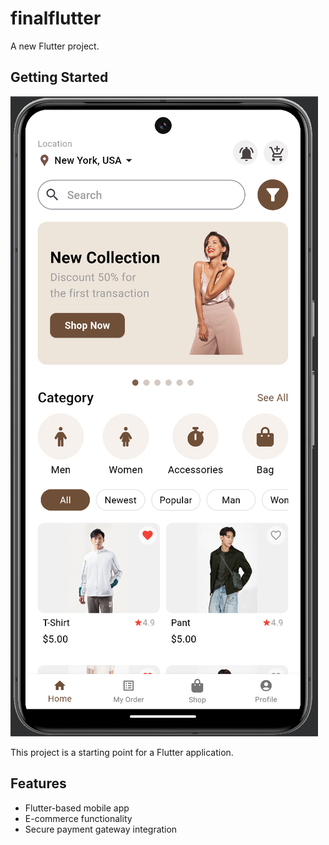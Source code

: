 # finalflutter

A new Flutter project.

## Getting Started
![E-commerce App Screenshot](assets/images/project.png)

This project is a starting point for a Flutter application.
## Features
- Flutter-based mobile app
- E-commerce functionality
- Secure payment gateway integration


